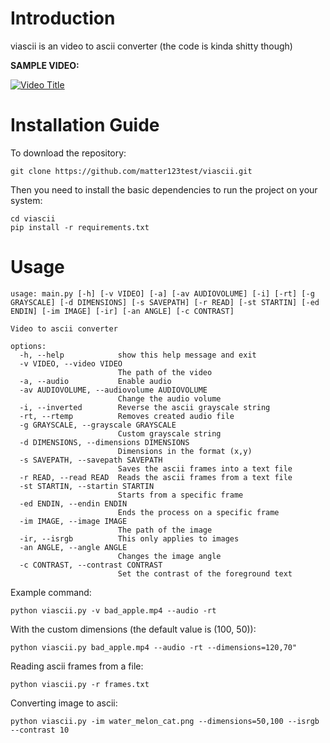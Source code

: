 # Introduction

viascii is an video to ascii converter (the code is kinda shitty though)

__SAMPLE VIDEO:__

[![Video Title](https://img.youtube.com/vi/gYzZu_EXCgI/0.jpg)](https://www.youtube.com/watch?v=gYzZu_EXCgI)

# Installation Guide

To download the repository:

```git clone https://github.com/matter123test/viascii.git```

Then you need to install the basic dependencies to run the project on your system:

```
cd viascii
pip install -r requirements.txt
```

# Usage

```
usage: main.py [-h] [-v VIDEO] [-a] [-av AUDIOVOLUME] [-i] [-rt] [-g GRAYSCALE] [-d DIMENSIONS] [-s SAVEPATH] [-r READ] [-st STARTIN] [-ed ENDIN] [-im IMAGE] [-ir] [-an ANGLE] [-c CONTRAST]

Video to ascii converter

options:
  -h, --help            show this help message and exit
  -v VIDEO, --video VIDEO
                        The path of the video
  -a, --audio           Enable audio
  -av AUDIOVOLUME, --audiovolume AUDIOVOLUME
                        Change the audio volume
  -i, --inverted        Reverse the ascii grayscale string
  -rt, --rtemp          Removes created audio file
  -g GRAYSCALE, --grayscale GRAYSCALE
                        Custom grayscale string
  -d DIMENSIONS, --dimensions DIMENSIONS
                        Dimensions in the format (x,y)
  -s SAVEPATH, --savepath SAVEPATH
                        Saves the ascii frames into a text file
  -r READ, --read READ  Reads the ascii frames from a text file
  -st STARTIN, --startin STARTIN
                        Starts from a specific frame
  -ed ENDIN, --endin ENDIN
                        Ends the process on a specific frame
  -im IMAGE, --image IMAGE
                        The path of the image
  -ir, --isrgb          This only applies to images
  -an ANGLE, --angle ANGLE
                        Changes the image angle
  -c CONTRAST, --contrast CONTRAST
                        Set the contrast of the foreground text
```

Example command:

```python viascii.py -v bad_apple.mp4 --audio -rt```

With the custom dimensions (the default value is (100, 50)):

```python viascii.py bad_apple.mp4 --audio -rt --dimensions=120,70"```

Reading ascii frames from a file:

```python viascii.py -r frames.txt``` 

Converting image to ascii:

```python viascii.py -im water_melon_cat.png --dimensions=50,100 --isrgb --contrast 10```
